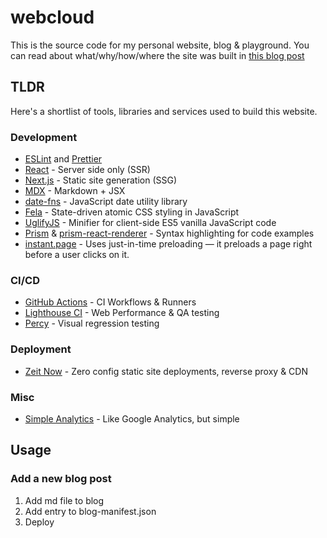 # webcloud

This is the source code for my personal website, blog & playground.
You can read about what/why/how/where the site was built in [this blog post](https://webcloud.se/blog/2020-02-02-personal-website-2020-tech-stack/)

## TLDR

Here's a shortlist of tools, libraries and services used to build this website.

### Development

- [ESLint](https://eslint.org/) and [Prettier](https://prettier.io/)
- [React](https://reactjs.org/) - Server side only (SSR)
- [Next.js](https://nextjs.org/) - Static site generation (SSG)
- [MDX](https://mdxjs.com/) - Markdown + JSX
- [date-fns](https://date-fns.org/) - JavaScript date utility library
- [Fela](http://fela.js.org/) - State-driven atomic CSS styling in JavaScript
- [UglifyJS](http://lisperator.net/uglifyjs/) - Minifier for client-side ES5 vanilla JavaScript code
- [Prism](https://prismjs.com/) & [prism-react-renderer](https://github.com/FormidableLabs/prism-react-renderer) - Syntax highlighting for code examples
- [instant.page](https://instant.page/) - Uses just-in-time preloading — it preloads a page right before a user clicks on it.


### CI/CD

- [GitHub Actions](https://github.com/features/actions) - CI Workflows & Runners
- [Lighthouse CI](https://github.com/GoogleChrome/lighthouse-ci) - Web Performance & QA testing
- [Percy](https://percy.io/) - Visual regression testing


### Deployment

- [Zeit Now](https://zeit.co/home) - Zero config static site deployments, reverse proxy & CDN


### Misc

- [Simple Analytics](https://simpleanalytics.com/) - Like Google Analytics, but simple


## Usage


### Add a new blog post

1. Add md file to blog
2. Add entry to blog-manifest.json
3. Deploy       